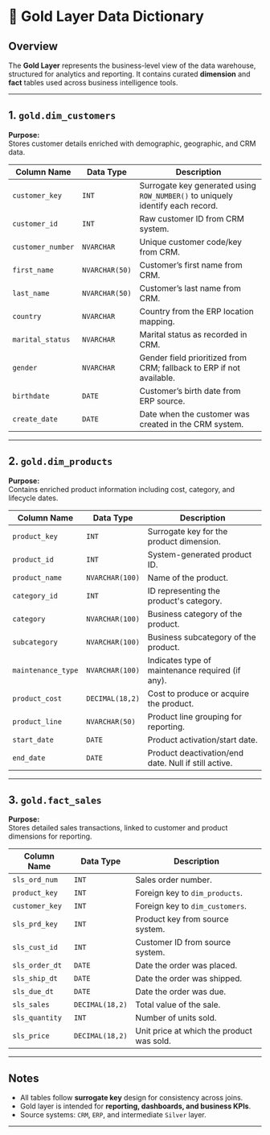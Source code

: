 # 📘 Gold Layer Data Dictionary

## Overview

The **Gold Layer** represents the business-level view of the data warehouse, structured for analytics and reporting. It contains curated **dimension** and **fact** tables used across business intelligence tools.

---

## 1. `gold.dim_customers`

**Purpose:**  
Stores customer details enriched with demographic, geographic, and CRM data.

| Column Name       | Data Type      | Description                                                                 |
|-------------------|----------------|-----------------------------------------------------------------------------|
| `customer_key`    | `INT`          | Surrogate key generated using `ROW_NUMBER()` to uniquely identify each record. |
| `customer_id`     | `INT`          | Raw customer ID from CRM system.                                            |
| `customer_number` | `NVARCHAR`     | Unique customer code/key from CRM.                                          |
| `first_name`      | `NVARCHAR(50)` | Customer’s first name from CRM.                                             |
| `last_name`       | `NVARCHAR(50)` | Customer’s last name from CRM.                                              |
| `country`         | `NVARCHAR`     | Country from the ERP location mapping.                                      |
| `marital_status`  | `NVARCHAR`     | Marital status as recorded in CRM.                                          |
| `gender`          | `NVARCHAR`     | Gender field prioritized from CRM; fallback to ERP if not available.        |
| `birthdate`       | `DATE`         | Customer’s birth date from ERP source.                                      |
| `create_date`     | `DATE`         | Date when the customer was created in the CRM system.                       |

---

## 2. `gold.dim_products`

**Purpose:**  
Contains enriched product information including cost, category, and lifecycle dates.

| Column Name        | Data Type        | Description                                                              |
|--------------------|------------------|--------------------------------------------------------------------------|
| `product_key`      | `INT`            | Surrogate key for the product dimension.                                 |
| `product_id`       | `INT`            | System-generated product ID.                                             |
| `product_name`     | `NVARCHAR(100)`  | Name of the product.                                                     |
| `category_id`      | `INT`            | ID representing the product's category.                                  |
| `category`         | `NVARCHAR(100)`  | Business category of the product.                                        |
| `subcategory`      | `NVARCHAR(100)`  | Business subcategory of the product.                                     |
| `maintenance_type` | `NVARCHAR(100)`  | Indicates type of maintenance required (if any).                         |
| `product_cost`     | `DECIMAL(18,2)`  | Cost to produce or acquire the product.                                  |
| `product_line`     | `NVARCHAR(50)`   | Product line grouping for reporting.                                     |
| `start_date`       | `DATE`           | Product activation/start date.                                           |
| `end_date`         | `DATE`           | Product deactivation/end date. Null if still active.                     |

---

## 3. `gold.fact_sales`

**Purpose:**  
Stores detailed sales transactions, linked to customer and product dimensions for reporting.

| Column Name     | Data Type       | Description                                                           |
|------------------|------------------|-----------------------------------------------------------------------|
| `sls_ord_num`    | `INT`            | Sales order number.                                                   |
| `product_key`    | `INT`            | Foreign key to `dim_products`.                                        |
| `customer_key`   | `INT`            | Foreign key to `dim_customers`.                                       |
| `sls_prd_key`    | `INT`            | Product key from source system.                                       |
| `sls_cust_id`    | `INT`            | Customer ID from source system.                                       |
| `sls_order_dt`   | `DATE`           | Date the order was placed.                                            |
| `sls_ship_dt`    | `DATE`           | Date the order was shipped.                                           |
| `sls_due_dt`     | `DATE`           | Date the order was due.                                               |
| `sls_sales`      | `DECIMAL(18,2)`  | Total value of the sale.                                              |
| `sls_quantity`   | `INT`            | Number of units sold.                                                 |
| `sls_price`      | `DECIMAL(18,2)`  | Unit price at which the product was sold.                             |

---

## Notes

- All tables follow **surrogate key** design for consistency across joins.
- Gold layer is intended for **reporting, dashboards, and business KPIs**.
- Source systems: `CRM`, `ERP`, and intermediate `Silver` layer.

---
